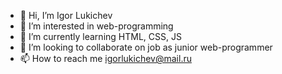 - 👋 Hi, I’m Igor Lukichev
- 👀 I’m interested in web-programming
- 🌱 I’m currently learning HTML, CSS, JS
- 💞️ I’m looking to collaborate on job as junior web-programmer
- 📫 How to reach me igorlukichev@mail.ru

<!---
igorlukichev/igorlukichev is a ✨ special ✨ repository because its `README.md` (this file) appears on your GitHub profile.
You can click the Preview link to take a look at your changes.
--->
